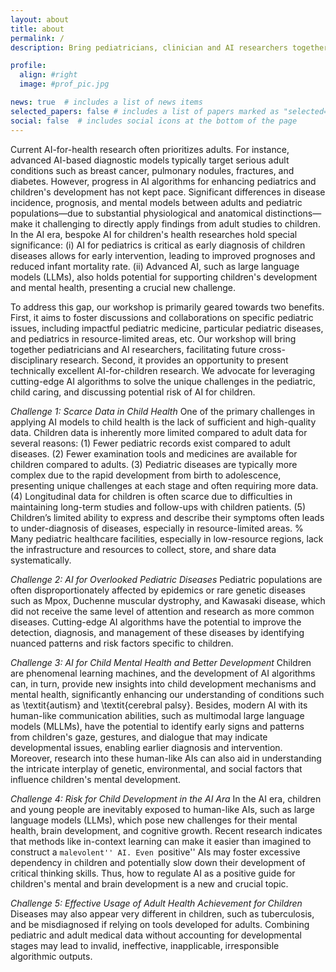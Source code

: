 ```yaml
---
layout: about
title: about
permalink: /
description: Bring pediatricians, clinician and AI researchers together.

profile:
  align: #right
  image: #prof_pic.jpg

news: true  # includes a list of news items
selected_papers: false # includes a list of papers marked as "selected={true}"
social: false  # includes social icons at the bottom of the page
---
```


<!-- {% include visual.html %} -->


Current AI-for-health research often prioritizes adults. For instance, advanced AI-based diagnostic models typically target serious adult conditions such as breast cancer, pulmonary nodules, fractures, and diabetes. However, progress in AI algorithms for enhancing pediatrics and children's development has not kept pace. Significant differences in disease incidence, prognosis, and mental models between adults and pediatric populations—due to substantial physiological and anatomical distinctions—make it challenging to directly apply findings from adult studies to children. In the AI era, bespoke AI for children's health researches hold special significance: (i) AI for pediatrics is critical as early diagnosis of children diseases allows for early intervention, leading to improved prognoses and reduced infant mortality rate. (ii) Advanced AI, such as large language models (LLMs), also holds potential for supporting children's development and mental health, presenting a crucial new challenge.     

To address this gap, our workshop is primarily geared towards two benefits. First, it aims to foster discussions and collaborations on specific pediatric issues, including impactful pediatric medicine, particular pediatric diseases, and pediatrics in resource-limited areas, etc. Our workshop will bring together pediatricians and AI researchers, facilitating future cross-disciplinary research. Second, it provides an opportunity to present technically excellent AI-for-children research. We advocate for leveraging cutting-edge AI algorithms to solve the unique challenges in the pediatric, child caring, and discussing potential risk of AI for children.     

*Challenge 1: Scarce Data in Child Health* One of the primary challenges in applying AI models to child health is the lack of sufficient and high-quality data. Children data is inherently more limited compared to adult data for several reasons: (1) Fewer pediatric records exist compared to adult diseases. (2) Fewer examination tools and medicines are available for children compared to adults. (3) Pediatric diseases are typically more complex due to the rapid development from birth to adolescence, presenting unique challenges at each stage and often requiring more data. (4) Longitudinal data for children is often scarce due to difficulties in maintaining long-term studies and follow-ups with children patients. (5) Children’s limited ability to express and describe their symptoms often leads to under-diagnosis of diseases, especially in resource-limited areas.
% Many pediatric healthcare facilities, especially in low-resource regions, lack the infrastructure and resources to collect, store, and share data systematically. 

*Challenge 2: AI for Overlooked Pediatric Diseases* Pediatric populations are often disproportionately affected by epidemics or rare genetic diseases such as Mpox, Duchenne muscular dystrophy, and Kawasaki disease, which did not receive the same level of attention and research as more common diseases. Cutting-edge AI algorithms have the potential to improve the detection, diagnosis, and management of these diseases by identifying nuanced patterns and risk factors specific to children.

*Challenge 3: AI for Child Mental Health and Better Development* Children are phenomenal learning machines, and the development of AI algorithms can, in turn, provide new insights into child development mechanisms and mental health, significantly enhancing our understanding of conditions such as \textit{autism} and \textit{cerebral palsy}. Besides, modern AI with its human-like communication abilities, such as multimodal large language models (MLLMs), have the potential to identify early signs and patterns from children's gaze, gestures, and dialogue that may indicate developmental issues, enabling earlier diagnosis and intervention. Moreover, research into these human-like AIs can also aid in understanding the intricate interplay of genetic, environmental, and social factors that influence children's mental development.

*Challenge 4: Risk for Child Development in the AI Ara*
In the AI era, children and young people are inevitably exposed to human-like AIs, such as large language models (LLMs), which pose new challenges for their mental health, brain development, and cognitive growth. Recent research indicates that methods like in-context learning can make it easier than imagined to construct a ``malevolent'' AI. Even ``positive'' AIs may foster excessive dependency in children and potentially slow down their development of critical thinking skills. Thus, how to regulate AI as a positive guide for children's mental and brain development is a new and crucial topic.

*Challenge 5: Effective Usage of Adult Health Achievement for Children* Diseases may also appear very different in children, such as tuberculosis, and be misdiagnosed if relying on tools developed for adults. Combining pediatric and adult medical data without accounting for developmental stages may lead to invalid, ineffective, inapplicable, irresponsible algorithmic outputs. 


<!-- {% if page.news %}
  {% include news.html %}
{% endif %} -->
